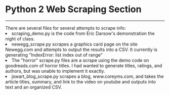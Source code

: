 # Python 2 Web Scraping Section
<hr>
There are several files for several attempts to scrape info:
<li>scraping_demo.py is the code from Eric Darsow's demonstration the night of class.
<li>newegg_scrape.py scrapes a graphics card page on the site Newegg.com and attempts to output the results into a CSV. It currently is generating "IndexError: list index out of range" 
<li>The "horror" scrape.py files are a scrape using the demo code on goodreads.com of horror titles. I had wanted to generate titles, ratings, and authors, but was unable to implement it exactly.
<li>jswart_blog_scrape.py scrapes a blog, www.coreyms.com, and takes the article titles, summary, and link to the video on youtube and outputs into text and an organized CSV.